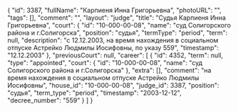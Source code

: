 {
    "id": 3387,
    "fullName": "Карпиеня Инна Григорьевна",
    "photoURL": "",
    "tags": [],
    "comment": "",
    "layout": "judge",
    "title": "Судья Карпиеня Инна Григорьевна",
    "court": {
        "id": "10-000-00-08",
        "name": "суд Солигорского района и г.Солигорска",
        "position": "судья",
        "termType": "period",
        "term": null,
        "description": "c 12.12.2003, на время нахождения в социальном отпуске Астрейко Людмилы Иосифовны, по указу 559",
        "timestamp": "12.12.2003"
    },
    "previousCourt": null,
    "career": [
        {
            "id": 4352,
            "term": null,
            "type": "appointed",
            "court": {
                "id": "10-000-00-08",
                "name": "суд Солигорского района и г.Солигорска"
            },
            "extra": [],
            "comment": "на время нахождения в социальном отпуске Астрейко Людмилы Иосифовны",
            "house_id": "10-000-00-08",
            "judge_id": 3387,
            "position": "судья",
            "term_type": "period",
            "timestamp": "2003-12-12",
            "decree_number": "559"
        }
    ]
}
